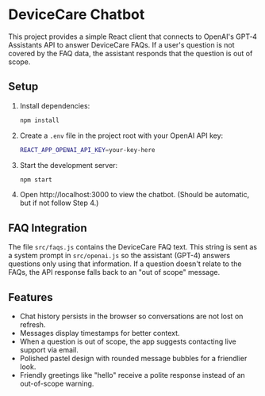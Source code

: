 # DeviceCare Chatbot

This project provides a simple React client that connects to OpenAI's GPT‑4 Assistants API to answer DeviceCare FAQs. If a user's question is not covered by the FAQ data, the assistant responds that the question is out of scope.

## Setup

1. Install dependencies:
   ```bash
   npm install
   ```
2. Create a `.env` file in the project root with your OpenAI API key:
   ```bash
   REACT_APP_OPENAI_API_KEY=your-key-here
   ```
3. Start the development server:
   ```bash
   npm start
   ```
4. Open http://localhost:3000 to view the chatbot. (Should be automatic, but if not follow Step 4.)

## FAQ Integration

The file `src/faqs.js` contains the DeviceCare FAQ text. This string is sent as a system prompt in `src/openai.js` so the assistant (GPT-4) answers questions only using that information. If a question doesn't relate to the FAQs, the API response falls back to an "out of scope" message.


## Features

- Chat history persists in the browser so conversations are not lost on refresh.
- Messages display timestamps for better context.
- When a question is out of scope, the app suggests contacting live support via email.
- Polished pastel design with rounded message bubbles for a friendlier look.
- Friendly greetings like "hello" receive a polite response instead of an out-of-scope warning.

